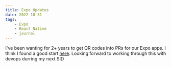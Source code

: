 ```yaml
---
title: Expo Updates
date: 2022-10-31
tags:
    - Expo
    - React Native
    - journal
---
```


I've been wanting for 2+ years to get QR codes into PRs for our Expo apps. I think I found a good start [here](https://github.com/expo/eas-cli/issues/898#issuecomment-1028273014). Looking forward to working through this with devops durring my next SID
